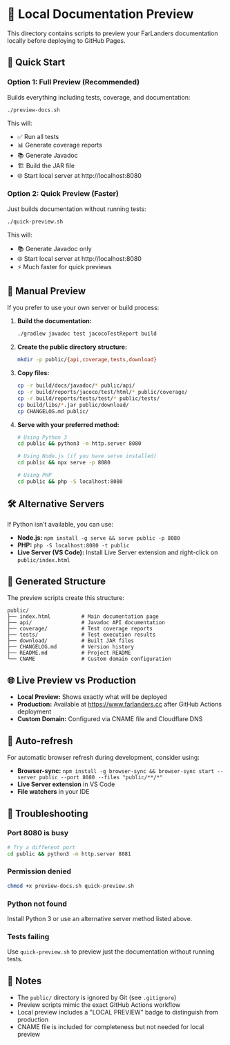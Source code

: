 # 📖 Local Documentation Preview

This directory contains scripts to preview your FarLanders documentation locally before deploying to GitHub Pages.

## 🚀 Quick Start

### Option 1: Full Preview (Recommended)

Builds everything including tests, coverage, and documentation:

```bash
./preview-docs.sh
```

This will:

- ✅ Run all tests
- 📊 Generate coverage reports
- 📚 Generate Javadoc
- 🏗️ Build the JAR file
- 🌐 Start local server at http://localhost:8080

### Option 2: Quick Preview (Faster)

Just builds documentation without running tests:

```bash
./quick-preview.sh
```

This will:

- 📚 Generate Javadoc only
- 🌐 Start local server at http://localhost:8080
- ⚡ Much faster for quick previews

## 🔧 Manual Preview

If you prefer to use your own server or build process:

1. **Build the documentation:**

   ```bash
   ./gradlew javadoc test jacocoTestReport build
   ```

2. **Create the public directory structure:**

   ```bash
   mkdir -p public/{api,coverage,tests,download}
   ```

3. **Copy files:**

   ```bash
   cp -r build/docs/javadoc/* public/api/
   cp -r build/reports/jacoco/test/html/* public/coverage/
   cp -r build/reports/tests/test/* public/tests/
   cp build/libs/*.jar public/download/
   cp CHANGELOG.md public/
   ```

4. **Serve with your preferred method:**

   ```bash
   # Using Python 3
   cd public && python3 -m http.server 8080

   # Using Node.js (if you have serve installed)
   cd public && npx serve -p 8080

   # Using PHP
   cd public && php -S localhost:8080
   ```

## 🛠️ Alternative Servers

If Python isn't available, you can use:

- **Node.js:** `npm install -g serve && serve public -p 8080`
- **PHP:** `php -S localhost:8080 -t public`
- **Live Server (VS Code):** Install Live Server extension and right-click on `public/index.html`

## 📂 Generated Structure

The preview scripts create this structure:

```
public/
├── index.html          # Main documentation page
├── api/                # Javadoc API documentation
├── coverage/           # Test coverage reports
├── tests/              # Test execution results
├── download/           # Built JAR files
├── CHANGELOG.md        # Version history
├── README.md           # Project README
└── CNAME               # Custom domain configuration
```

## 🌐 Live Preview vs Production

- **Local Preview:** Shows exactly what will be deployed
- **Production:** Available at https://www.farlanders.cc after GitHub Actions deployment
- **Custom Domain:** Configured via CNAME file and Cloudflare DNS

## 🔄 Auto-refresh

For automatic browser refresh during development, consider using:

- **Browser-sync:** `npm install -g browser-sync && browser-sync start --server public --port 8080 --files "public/**/*"`
- **Live Server extension** in VS Code
- **File watchers** in your IDE

## 🐛 Troubleshooting

### Port 8080 is busy

```bash
# Try a different port
cd public && python3 -m http.server 8081
```

### Permission denied

```bash
chmod +x preview-docs.sh quick-preview.sh
```

### Python not found

Install Python 3 or use an alternative server method listed above.

### Tests failing

Use `quick-preview.sh` to preview just the documentation without running tests.

## 📝 Notes

- The `public/` directory is ignored by Git (see `.gitignore`)
- Preview scripts mimic the exact GitHub Actions workflow
- Local preview includes a "LOCAL PREVIEW" badge to distinguish from production
- CNAME file is included for completeness but not needed for local preview
